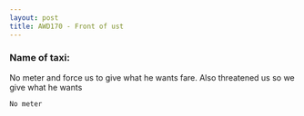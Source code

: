 ```yaml
---
layout: post
title: AWD170 - Front of ust
---
```


### Name of taxi: 

No meter and force us to give what he wants fare. Also threatened us so we give what he wants

```No meter```
